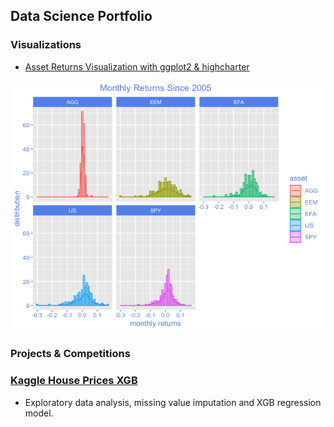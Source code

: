 ## Data Science Portfolio

### Visualizations

- [Asset Returns Visualization with ggplot2 & highcharter](https://github.com/Igna43/Visualizing-Asset-Returns/blob/master/AssetReturnsVis.r)

![](https://github.com/Igna43/Portfolio/blob/master/images/assetReturns.png)


### Projects & Competitions

### [Kaggle House Prices XGB](https://github.com/Igna43/regression-techniques/blob/master/house_prices.r)
+ Exploratory data analysis, missing value imputation and XGB regression model.
